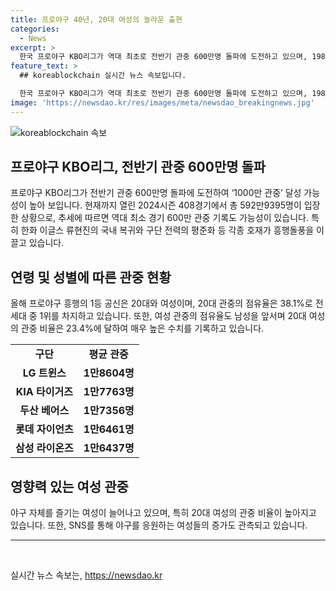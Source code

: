 ```yaml
---
title: 프로야구 40년, 20대 여성의 놀라운 출현
categories:
  - News
excerpt: >
  한국 프로야구 KBO리그가 역대 최초로 전반기 관중 600만명 돌파에 도전하고 있으며, 1982년 출범 이후 처음으로 1000만 관중 달성 가능성도 제기되고 있다. 특히 여성과 20대 관객의 증가, 그리고 경기당 평균 관중의 상승 등으로 인해 야구의 흥행이 이어지고 있으며, 이에 극장 프랜차이즈 CJ CGV도 야구와의 협업을 추진하고 있다. 관중들은 SNS를 통해 응원하는 모습을 공유하고, 야구를 즐기는 새로운 문화가 형성되고 있는 것으로 나타났다.
feature_text: >
  ## koreablockchain 실시간 뉴스 속보입니다.

  한국 프로야구 KBO리그가 역대 최초로 전반기 관중 600만명 돌파에 도전하고 있으며, 1982년 출범 이후 처음으로 1000만 관중 달성 가능성도 제기되고 있다. 특히 여성과 20대 관객의 증가, 그리고 경기당 평균 관중의 상승 등으로 인해 야구의 흥행이 이어지고 있으며, 이에 극장 프랜차이즈 CJ CGV도 야구와의 협업을 추진하고 있다. 관중들은 SNS를 통해 응원하는 모습을 공유하고, 야구를 즐기는 새로운 문화가 형성되고 있는 것으로 나타났다.
image: 'https://newsdao.kr/res/images/meta/newsdao_breakingnews.jpg'
---
```


<p><img src="https://newsdao.kr/res/images/meta/newsdao_breakingnews.jpg" alt="koreablockchain 속보" /></p>

<h2 data-ke-size="size26">프로야구 KBO리그, 전반기 관중 600만명 돌파</h2>

<p data-ke-size="size16">프로야구 KBO리그가 전반기 관중 600만명 돌파에 도전하여 ‘1000만 관중’ 달성 가능성이 높아 보입니다. 현재까지 열린 2024시즌 408경기에서 총 592만9395명이 입장한 상황으로, 추세에 따르면 역대 최소 경기 600만 관중 기록도 가능성이 있습니다. 특히 한화 이글스 류현진의 국내 복귀와 구단 전력의 평준화 등 각종 호재가 흥행돌풍을 이끌고 있습니다.</p>

<h2 data-ke-size="size26">연령 및 성별에 따른 관중 현황</h2>

<p data-ke-size="size16">올해 프로야구 흥행의 1등 공신은 20대와 여성이며, 20대 관중의 점유율은 38.1%로 전 세대 중 1위를 차지하고 있습니다. 또한, 여성 관중의 점유율도 남성을 앞서며 20대 여성의 관중 비율은 23.4%에 달하여 매우 높은 수치를 기록하고 있습니다.</p>

<table>
  <tr>
    <td style="text-align: center; height: 17px;"><b>구단</b></td>
    <td style="text-align: center; height: 17px;"><b>평균 관중</b></td>
  </tr>
  <tr>
    <td style="text-align: center; height: 17px;"><b>LG 트윈스</b></td>
    <td style="text-align: center; height: 17px;"><b>1만8604명</b></td>
  </tr>
  <tr>
    <td style="text-align: center; height: 17px;"><b>KIA 타이거즈</b></td>
    <td style="text-align: center; height: 17px;"><b>1만7763명</b></td>
  </tr>
  <tr>
    <td style="text-align: center; height: 17px;"><b>두산 베어스</b></td>
    <td style="text-align: center; height: 17px;"><b>1만7356명</b></td>
  </tr>
  <tr>
    <td style="text-align: center; height: 17px;"><b>롯데 자이언츠</b></td>
    <td style="text-align: center; height: 17px;"><b>1만6461명</b></td>
  </tr>
  <tr>
    <td style="text-align: center; height: 17px;"><b>삼성 라이온즈</b></td>
    <td style="text-align: center; height: 17px;"><b>1만6437명</b></td>
  </tr>
</table>

<h2 data-ke-size="size26">영향력 있는 여성 관중</h2>

<p data-ke-size="size16">야구 자체를 즐기는 여성이 늘어나고 있으며, 특히 20대 여성의 관중 비율이 높아지고 있습니다. 또한, SNS를 통해 야구를 응원하는 여성들의 증가도 관측되고 있습니다.</p>

<hr>

<p data-ke-size="size16">&nbsp;</p>
실시간 뉴스 속보는, <a href="https://newsdao.kr" rel="dofollow">https://newsdao.kr</a>


